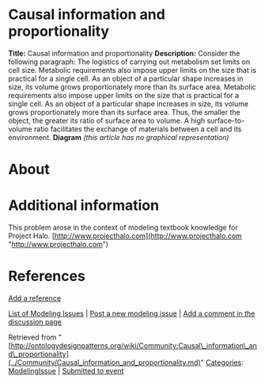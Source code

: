 #  Causal information and proportionality


__Title:__ Causal information and proportionality
__Description:__ Consider the following paragraph:
The logistics of carrying out metabolism set limits on cell size. 
Metabolic requirements also impose upper limits on the size that is practical for a single cell. As an object of a particular shape increases in size, its volume grows proportionately more than its surface area. Metabolic requirements also impose upper limits on the size that is practical for a single cell. As an object of a particular shape increases in size, its volume grows proportionately more than its surface area. Thus, the smaller the object, the greater its ratio of surface area to volume. A high surface-to-volume ratio facilitates the exchange of materials between a cell and its environment. 
__Diagram__
_(this article has no graphical representation)_



#  About


  




#  Additional information


This problem arose in the context of modeling textbook knowledge for Project Halo. [http://www.projecthalo.com](http://www.projecthalo.com "http://www.projecthalo.com")
#  References


[Add a reference](index.php@title=Odp%253AAdd_reference&subject=Community%253ACausal+information+and+proportionality.html "http://ontologydesignpatterns.org/wiki/index.php?title=Odp:Add_reference&subject=Community%3ACausal+information+and+proportionality")
  




 [List of Modeling Issues](../Community/Main.md "Community:Main") | [Post a new modeling issue](../Community/PostModelingIssue.md "Community:PostModelingIssue") | [Add a comment in the discussion page](index.php@title=Odp%253AAdd_comment&target=Community_talk%253ACausal_information_and_proportionality.html#New_comment "http://ontologydesignpatterns.org/wiki/index.php?title=Odp:Add_comment&target=Community_talk:Causal_information_and_proportionality#New_comment")


Retrieved from "[http://ontologydesignpatterns.org/wiki/Community:Causal\_information\_and\_proportionality](../Community/Causal_information_and_proportionality.md)"
 [Categories](http://ontologydesignpatterns.org/wiki/Special:Categories "Special:Categories"): [ModelingIssue](../Category/ModelingIssue.md "Category:ModelingIssue") | [Submitted to event](../Category/Submitted_to_event.md "Category:Submitted to event")